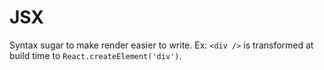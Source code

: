 # JSX

Syntax sugar to make render easier to write. Ex: `<div />` is transformed at build time to `React.createElement('div')`.
